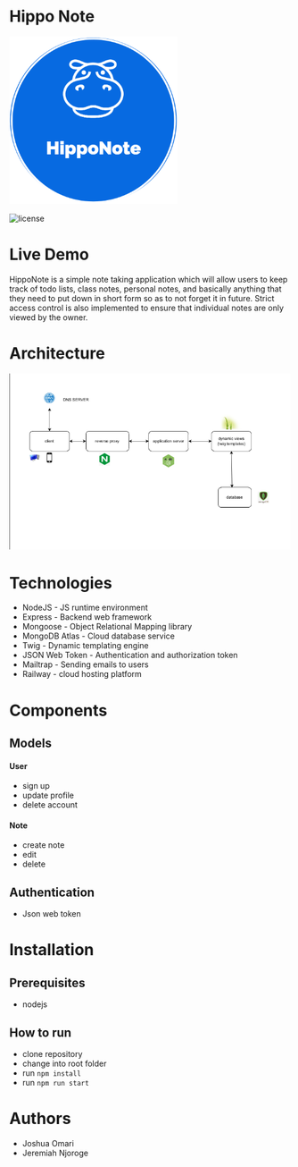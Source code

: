 # Hippo Note

<img src="https://github.com/joshua530/HippoNote/raw/master/public/img/logo.png" alt="logo" height="300" />

![license](https://img.shields.io/github/license/joshua530/BlogIt?color=blue&style=plastic)

# Live Demo
HippoNote is a simple note taking application which will allow users to keep track of todo lists, class notes, personal notes, and basically anything that they need to put down in short form so as to not forget it in future. Strict access control is also implemented to ensure that individual notes are only viewed by the owner.

# Architecture
![architecture](https://github.com/joshua530/HippoNote/raw/master/images/arch.png)

# Technologies
- NodeJS - JS runtime environment
- Express - Backend web framework
- Mongoose - Object Relational Mapping library
- MongoDB Atlas - Cloud database service
- Twig - Dynamic templating engine
- JSON Web Token - Authentication and authorization token
- Mailtrap - Sending emails to users
- Railway - cloud hosting platform

# Components
## Models
#### User
- sign up
- update profile
- delete account

#### Note
- create note
- edit
- delete

## Authentication
- Json web token

# Installation
## Prerequisites
- nodejs
## How to run
- clone repository
- change into root folder
- run `npm install`
- run `npm run start`

# Authors
- Joshua Omari
- Jeremiah Njoroge

